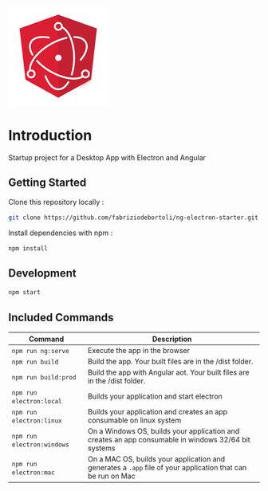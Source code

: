 ![Angular Logo](./angular-electron.png)

# Introduction

Startup project for a Desktop App with Electron and Angular

## Getting Started

Clone this repository locally :

``` bash
git clone https://github.com/fabriziodebortoli/ng-electron-starter.git
```

Install dependencies with npm :

``` bash
npm install
```

## Development

``` bash
npm start
```

## Included Commands

|Command|Description|
|--|--|
|`npm run ng:serve`| Execute the app in the browser |
|`npm run build`| Build the app. Your built files are in the /dist folder. |
|`npm run build:prod`| Build the app with Angular aot. Your built files are in the /dist folder. |
|`npm run electron:local`| Builds your application and start electron
|`npm run electron:linux`| Builds your application and creates an app consumable on linux system |
|`npm run electron:windows`| On a Windows OS, builds your application and creates an app consumable in windows 32/64 bit systems |
|`npm run electron:mac`|  On a MAC OS, builds your application and generates a `.app` file of your application that can be run on Mac |